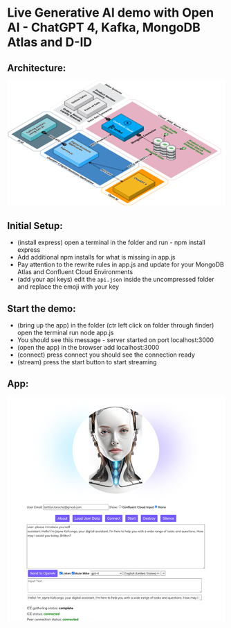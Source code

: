 # Live Generative AI demo with Open AI - ChatGPT 4, Kafka, MongoDB Atlas and D-ID

## Architecture:
![architecture](./architecture.png)

## Initial Setup:
* (install express) open a terminal in the folder and run  - npm install express
* Add additional npm installs for what is missing in app.js
* Pay attention to the rewrite rules in app.js and update for your MongoDB Atlas and Confluent Cloud Environments
* (add your api keys) edit the `api.json` inside the uncompressed folder and replace the emoji with your key


## Start the demo:
* (bring up the app) in the folder (ctr left click on folder through finder) open the terminal run node app.js 
* You should see this message - server started on port localhost:3000
* (open the app) in the browser add localhost:3000
* (connect) press connect you should see the connection ready 
* (stream) press the start button to start streaming

## App:
![app](./app.png)

